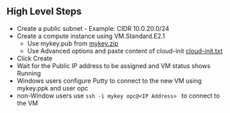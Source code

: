 ## High Level Steps
* Create a public subnet - Example: CIDR 10.0.20.0/24
* Create a compute instance using VM.Standard.E2.1
  * Use mykey.pub from [mykey.zip](https://github.com/venkat50/hands-on-lab/raw/master/OCI/mykeys.zip)
  * Use Advanced options and paste content of cloud-init [cloud-init.txt](https://github.com/venkat50/hands-on-lab/raw/master/OCI/cloud-init.txt)
* Click Create
* Wait for the Public IP address to be assigned and VM status shows Running 
* Windows users configure Putty to connect to the new VM using mykey.ppk and user opc
* non-Window users use ```ssh -i mykey opc@<IP Address> ``` to connect to the VM


